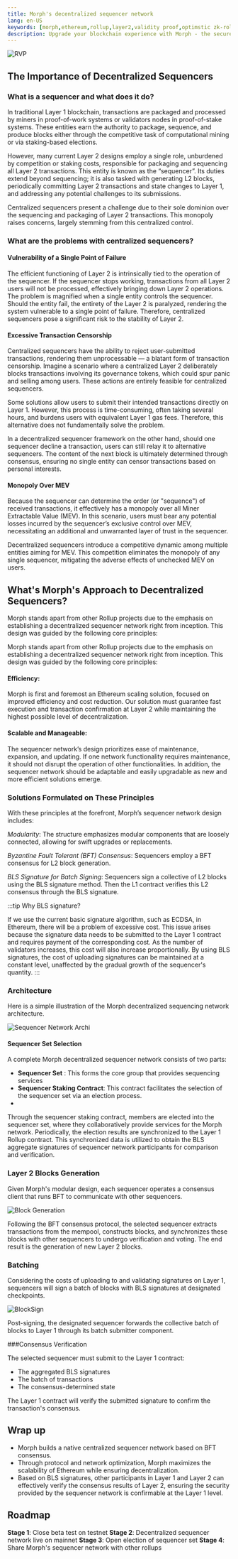 ```yaml
---
title: Morph's decentralized sequencer network
lang: en-US
keywords: [morph,ethereum,rollup,layer2,validity proof,optimstic zk-rollup]
description: Upgrade your blockchain experience with Morph - the secure decentralized, cost0efficient, and high-performing optimstic zk-rollup solution. Try it now!
---
```


![RVP](../../../assets/docs/protocol/Dese/dseq1.jpg)

## The Importance of Decentralized Sequencers



### What is a sequencer and what does it do?

In traditional Layer 1 blockchain, transactions are packaged and processed by miners in proof-of-work systems or validators nodes in proof-of-stake systems. These entities earn the authority to package, sequence, and produce blocks either through the competitive task of computational mining or via staking-based elections.

However, many current Layer 2 designs employ a single role, unburdened by competition or staking costs, responsible for packaging and sequencing all Layer 2 transactions. This entity is known as the “sequencer”. Its duties extend beyond sequencing; it is also tasked with generating L2 blocks, periodically committing Layer 2 transactions and state changes to Layer 1, and addressing any potential challenges to its submissions.

Centralized sequencers present a challenge due to their sole dominion over the sequencing and packaging of Layer 2 transactions. This monopoly raises concerns, largely stemming from this centralized control.

### What are the problems with centralized sequencers?

#### Vulnerability of a Single Point of Failure

The efficient functioning of Layer 2 is intrinsically tied to the operation of the sequencer. If the sequencer stops working, transactions from all Layer 2 users will not be processed, effectively bringing down Layer 2 operations. The problem is magnified when a single entity controls the sequencer. Should the entity fail, the entirety of the Layer 2 is paralyzed, rendering the system vulnerable to a single point of failure. Therefore, centralized sequencers pose a significant risk to the stability of Layer 2.

#### Excessive Transaction Censorship

Centralized sequencers have the ability to reject user-submitted transactions, rendering them unprocessable — a blatant form of transaction censorship. Imagine a scenario where a centralized Layer 2 deliberately blocks transactions involving its governance tokens, which could spur panic and selling among users. These actions are entirely feasible for centralized sequencers.

Some solutions allow users to submit their intended transactions directly on Layer 1. However, this process is time-consuming, often taking several hours, and burdens users with equivalent Layer 1 gas fees. Therefore, this alternative does not fundamentally solve the problem.

In a decentralized sequencer framework on the other hand, should one sequencer decline a transaction, users can still relay it to alternative sequencers. The content of the next block is ultimately determined through consensus, ensuring no single entity can censor transactions based on personal interests.


#### Monopoly Over MEV

Because the sequencer can determine the order (or "sequence") of received transactions, it effectively has a monopoly over all Miner Extractable Value (MEV). In this scenario, users must bear any potential losses incurred by the sequencer’s exclusive control over MEV, necessitating an additional and unwarranted layer of trust in the sequencer.

Decentralized sequencers introduce a competitive dynamic among multiple entities aiming for MEV. This competition eliminates the monopoly of any single sequencer, mitigating the adverse effects of unchecked MEV on users.



## What's Morph's Approach to Decentralized Sequencers?

Morph stands apart from other Rollup projects due to the emphasis on establishing a decentralized sequencer network right from inception. This design was guided by the following core principles:

Morph stands apart from other Rollup projects due to the emphasis on establishing a decentralized sequencer network right from inception. This design was guided by the following core principles:

#### Efficiency: 

Morph is first and foremost an Ethereum scaling solution, focused on improved efficiency and cost reduction. Our solution must guarantee fast execution and transaction confirmation at Layer 2 while maintaining the highest possible level of decentralization.

#### Scalable and Manageable: 

The sequencer network’s design prioritizes ease of maintenance, expansion, and updating. If one network functionality requires maintenance, it should not disrupt the operation of other functionalities. In addition, the sequencer network should be adaptable and easily upgradable as new and more efficient solutions emerge.

### Solutions Formulated on These Principles

With these principles at the forefront, Morph’s sequencer network design includes:

*Modularity*: The structure emphasizes modular components that are loosely connected, allowing for swift upgrades or replacements. 

*Byzantine Fault Tolerant (BFT) Consensus*: Sequencers employ a BFT consensus for L2 block generation.

*BLS Signature for Batch Signing*: Sequencers sign a collective of L2 blocks using the BLS signature method. Then the L1 contract verifies this L2 consensus through the BLS signature.


:::tip
Why BLS signature?

If we use the current basic signature algorithm, such as ECDSA, in Ethereum, there will be a problem of excessive cost. This issue arises because the signature data needs to be submitted to the Layer 1 contract and requires payment of the corresponding cost. As the number of validators increases, this cost will also increase proportionally. By using BLS signatures, the cost of uploading signatures can be maintained at a constant level, unaffected by the gradual growth of the sequencer's quantity.
:::



### Architecture

Here is a simple illustration of the Morph decentralized sequencing network architecture.

![Sequencer Network Archi](../../../assets/docs/protocol/Dese/seq1.png)

#### Sequencer Set Selection

A complete Morph decentralized sequencer network consists of two parts:

- **Sequencer Set** : This forms the core group that provides sequencing services
- **Sequencer Staking Contract**: This contract facilitates the selection of the sequencer set via an election process. 
- 
Through the sequencer staking contract, members are elected into the sequencer set, where they collaboratively provide services for the Morph network. Periodically, the election results are synchronized to the Layer 1 Rollup contract. This synchronized data is utilized to obtain the BLS aggregate signatures of sequencer network participants for comparison and verification.

### Layer 2 Blocks Generation

Given Morph's modular design, each sequencer operates a consensus client that runs BFT to communicate with other sequencers.

![Block Generation](../../../assets/docs/protocol/Dese/blockCon.png)

Following the BFT consensus protocol, the selected sequencer extracts transactions from the mempool, constructs blocks, and synchronizes these blocks with other sequencers to undergo verification and voting. The end result is the generation of new Layer 2 blocks.

### Batching

Considering the costs of uploading to and validating signatures on Layer 1, sequencers will sign a batch of blocks with BLS signatures at designated checkpoints.

![BlockSign](../../../assets/docs/protocol/Dese/batchSign.png)

Post-signing, the designated sequencer forwards the collective batch of blocks to Layer 1 through its batch submitter component.

###Consensus Verification

The selected sequencer must submit to the Layer 1 contract:

- The aggregated BLS signatures
- The batch of transactions
- The consensus-determined state 

The Layer 1 contract will verify the submitted signature to confirm the transaction's consensus.

## Wrap up

- Morph builds a native centralized sequencer network based on BFT consensus.
- Through protocol and network optimization, Morph maximizes the scalability of Ethereum while ensuring decentralization.
- Based on BLS signatures, other participants in Layer 1 and Layer 2 can effectively verify the consensus results of Layer 2, ensuring the security provided by the sequencer network is confirmable at the Layer 1 level.

## Roadmap

**Stage 1**: Close beta test on testnet
**Stage 2**: Decentralized sequencer network live on mainnet
**Stage 3**: Open election of sequencer set
**Stage 4**: Share Morph's sequencer network with other rollups
